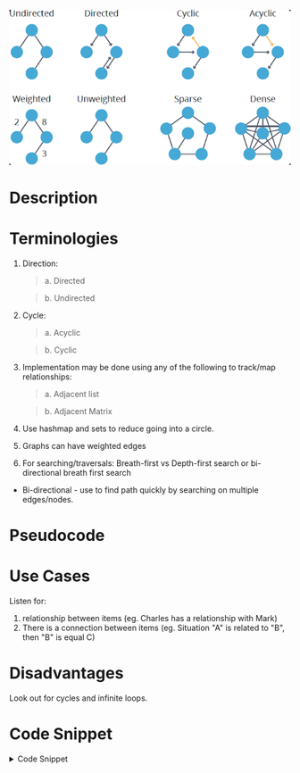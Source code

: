 
![Type of Graphs](../../assets/graphs-types.png)

# Description


# Terminologies
1. Direction:
    > a. Directed

    > b. Undirected

2. Cycle:
    > a. Acyclic
    
    > b. Cyclic

3. Implementation may be done using any of the following to track/map relationships:
    > a. Adjacent list 
  
    > b. Adjacent Matrix

4. Use hashmap and sets to reduce going into a circle.

5. Graphs can have weighted edges
6. For searching/traversals: Breath-first vs Depth-first search or bi-directional breath first search
+ Bi-directional - use to find path quickly by searching on multiple edges/nodes.

# Pseudocode


# Use Cases
Listen for:
1. relationship between items (eg. Charles has a relationship with Mark)
2. There is a connection between items (eg. Situation "A" is related to "B", then "B" is equal C)

 

# Disadvantages
Look out for cycles and infinite loops.






# Code Snippet


<details>
<summary>Code Snippet</summary>

<p>

```go

func fn() {
  //Code here
}

```
</p>
</details>
